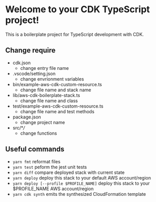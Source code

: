 # Welcome to your CDK TypeScript project!

This is a boilerplate project for TypeScript development with CDK.

## Change require

- cdk.json
  - change entry file name
- .vscode/setting.json
  - change envrionment variables
- bin/example-aws-cdk-custom-resource.ts
  - change file name and stack name
- lib/aws-cdk-boilerplate-stack.ts
  - change file name and class
- test/example-aws-cdk-custom-resource.ts
  - change file name and test methods
- package.json
  - change project name
- src/\*_/_
  - change functions

## Useful commands

- `yarn fmt` reformat files
- `yarn test` peform the jest unit tests
- `yarn diff` compare deployed stack with current state
- `yarn deploy` deploy this stack to your default AWS account/region
- `yarn deploy [--profile $PROFILE_NAME]` deploy this stack to your \$PROFILE_NAME AWS account/region
- `yarn cdk synth` emits the synthesized CloudFormation template
